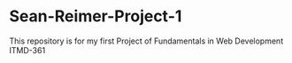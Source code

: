 # Sean-Reimer-Project-1
This repository is for my first Project of Fundamentals in Web Development ITMD-361

